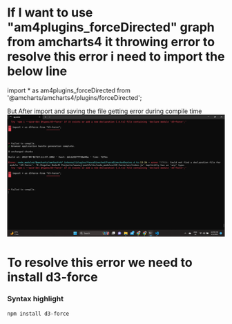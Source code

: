 # If I want to use "am4plugins_forceDirected" graph from amcharts4 it throwing error to resolve this error i need to import the below line

import * as am4plugins_forceDirected from '@amcharts/amcharts4/plugins/forceDirected';

But After import and saving the file getting error during compile time
![alt text](/src/assets/d3-force-error.png)

# To resolve this error we need to install d3-force

### Syntax highlight
```
npm install d3-force
```
